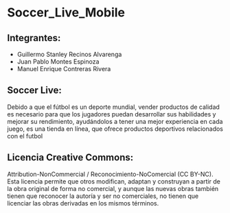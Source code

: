 ﻿# Soccer_Live_Mobile

## Integrantes:
- Guillermo Stanley Recinos Alvarenga
- Juan Pablo Montes Espinoza
- Manuel Enrique Contreras Rivera

## Soccer Live:
Debido a que el fútbol es un deporte mundial, vender productos de calidad es necesario para que los jugadores puedan desarrollar sus habilidades y mejorar su rendimiento, ayudándolos a tener una mejor experiencia en cada juego, es una tienda en línea, que ofrece productos deportivos relacionados con el futbol

## Licencia Creative Commons:
Attribution-NonCommercial / Reconocimiento-NoComercial (CC BY-NC). Esta licencia permite que otros modifican, adaptan y construyan a partir de la obra original de forma no comercial, y aunque las nuevas obras también tienen que reconocer la autoría y ser no comerciales, no tienen que licenciar las obras derivadas en los mismos términos.
